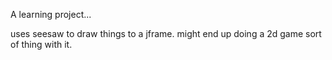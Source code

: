 A learning project...

uses seesaw to draw things to a jframe. might end up doing a 2d game sort of thing with it.



